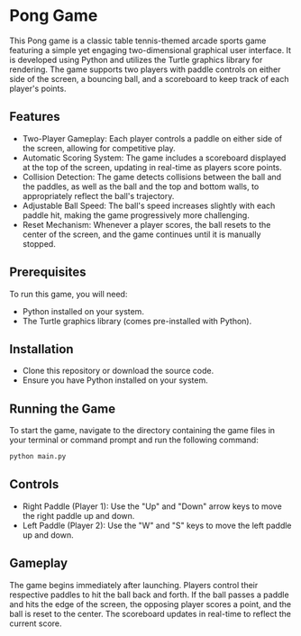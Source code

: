 # Pong Game

This Pong game is a classic table tennis-themed arcade sports game featuring a simple yet engaging two-dimensional graphical user interface. It is developed using Python and utilizes the 
Turtle graphics library for rendering. The game supports two players with paddle controls on either side of the screen, a bouncing ball, and a scoreboard to keep track of each player's points.

## Features

- Two-Player Gameplay: Each player controls a paddle on either side of the screen, allowing for competitive play.
- Automatic Scoring System: The game includes a scoreboard displayed at the top of the screen, updating in real-time as players score points.
- Collision Detection: The game detects collisions between the ball and the paddles, as well as the ball and the top and bottom walls, to appropriately reflect the ball's trajectory.
- Adjustable Ball Speed: The ball's speed increases slightly with each paddle hit, making the game progressively more challenging.
- Reset Mechanism: Whenever a player scores, the ball resets to the center of the screen, and the game continues until it is manually stopped.

## Prerequisites

To run this game, you will need:

- Python installed on your system.
- The Turtle graphics library (comes pre-installed with Python).

## Installation

- Clone this repository or download the source code.
- Ensure you have Python installed on your system.

## Running the Game

To start the game, navigate to the directory containing the game files in your terminal or command prompt and run the following command:

```bash
python main.py
```

## Controls

- Right Paddle (Player 1): Use the "Up" and "Down" arrow keys to move the right paddle up and down.
- Left Paddle (Player 2): Use the "W" and "S" keys to move the left paddle up and down.

## Gameplay

The game begins immediately after launching. Players control their respective paddles to hit the ball back and forth. If the ball passes a paddle and hits the edge of the screen, the opposing 
player scores a point, and the ball is reset to the center. The scoreboard updates in real-time to reflect the current score.


